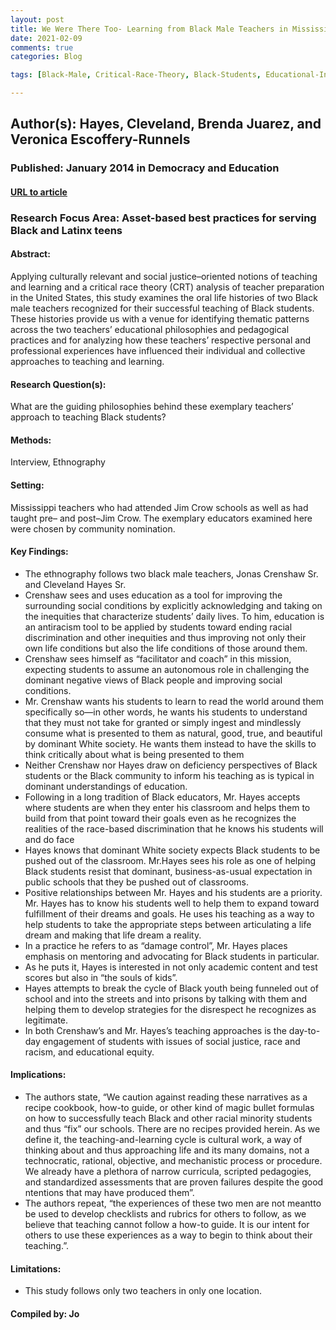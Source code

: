 ```yaml
---
layout: post
title: We Were There Too- Learning from Black Male Teachers in Mississippi about Successful Teaching of Black Students
date: 2021-02-09
comments: true
categories: Blog

tags: [Black-Male, Critical-Race-Theory, Black-Students, Educational-Inequity, School-to-Prison-Pipeline, Segregation, Integration, Racism, Mentorship]

---
```


## Author(s): Hayes, Cleveland, Brenda Juarez, and Veronica Escoffery-Runnels

### Published: January 2014 in Democracy and Education

#### [URL to article](https://democracyeducationjournal.org/cgi/viewcontent.cgi?article=1121&context=home)

### Research Focus Area: Asset-based best practices for serving Black and Latinx teens

#### Abstract:
Applying culturally relevant and social justice–oriented notions of teaching and learning and a critical race theory (CRT) analysis of teacher preparation in the United States, this study examines the oral life histories of two Black male teachers recognized for their successful teaching of Black students. These histories provide us with a venue for identifying thematic patterns across the two teachers’ educational philosophies and pedagogical practices and for analyzing how these teachers’ respective personal and professional experiences have influenced their individual and collective approaches to teaching and learning.


#### Research Question(s):
What are the guiding philosophies behind these exemplary teachers’ approach to teaching Black students?


#### Methods:
Interview, Ethnography


#### Setting:
Mississippi teachers who had attended Jim Crow schools as well as had taught pre– and post–Jim Crow.  The exemplary educators examined here were chosen by community nomination.


#### Key Findings:

- The ethnography follows two black male teachers, Jonas Crenshaw Sr. and Cleveland Hayes Sr. 
- Crenshaw sees and uses education as a tool for improving the surrounding social conditions by explicitly acknowledging and taking on the inequities that characterize students’ daily lives. To him, education is an antiracism tool to be applied by students toward ending racial discrimination and other inequities and thus improving not only their own life conditions but also the life conditions of those around them. 
- Crenshaw sees himself as “facilitator and coach” in this mission, expecting students to assume an autonomous role in challenging the dominant negative views of Black people and improving social conditions. 
- Mr. Crenshaw wants his students to learn to read the world around them specifically so—in other words, he wants his students to understand that they must not take for granted or simply ingest and mindlessly consume what is presented to them as natural, good, true, and beautiful by dominant White society. He wants them instead to have the skills to think  critically about what is being presented to them 
- Neither Crenshaw nor Hayes draw on deficiency perspectives of Black students or the Black community to inform his teaching as is typical in dominant understandings of education. 
- Following in a long tradition of Black educators, Mr. Hayes accepts where students are when they enter his classroom and helps them to build from that point toward their goals even as he recognizes the realities of the race-based discrimination that he knows his students will and do face 
- Hayes knows that dominant White society expects Black students to be pushed out of the classroom. Mr.Hayes sees his role as one of helping Black students resist that dominant, business-as-usual expectation in public schools that they be pushed out of classrooms. 
- Positive relationships between Mr. Hayes and his students are a priority. Mr. Hayes has to know his students well to help them to expand toward fulfillment of their dreams and goals. He uses his teaching as a way to help students to take the appropriate steps between  articulating a life dream and making that life dream a reality.  
- In a practice he refers to as “damage control”, Mr. Hayes places emphasis on mentoring and advocating for Black students in particular. 
- As he puts it, Hayes is interested in not only academic content and test scores but also in “the souls of kids”.  
- Hayes attempts to break the cycle of Black youth being funneled out of school and into the streets and into prisons by talking with them and helping them to develop strategies for the disrespect he recognizes as legitimate. 
- In both Crenshaw’s and Mr. Hayes’s teaching approaches is the day-to-day engagement of students with issues of social justice, race and racism, and educational equity. 


#### Implications:

- The authors state, “We caution against reading these narratives as a recipe cookbook, how-to guide, or other kind of magic bullet formulas on how to successfully teach Black and other racial minority students and thus “fix” our schools. There are no recipes provided herein. As we define it, the teaching-and-learning cycle is cultural work, a way of thinking about and thus approaching life and its many domains, not a technocratic, rational, objective, and mechanistic process or procedure. We already have a plethora of narrow curricula, scripted pedagogies, and standardized assessments that are proven failures despite the good  ntentions that may have produced them”. 
- The authors repeat, “the experiences of these two men are not meantto be used to develop checklists and rubrics for others to follow, as we believe that teaching cannot follow a how-to guide. It is our intent for others to use these experiences as a way to begin to think about their teaching.”. 


#### Limitations:

- This study follows only two teachers in only one location.


#### Compiled by: Jo
